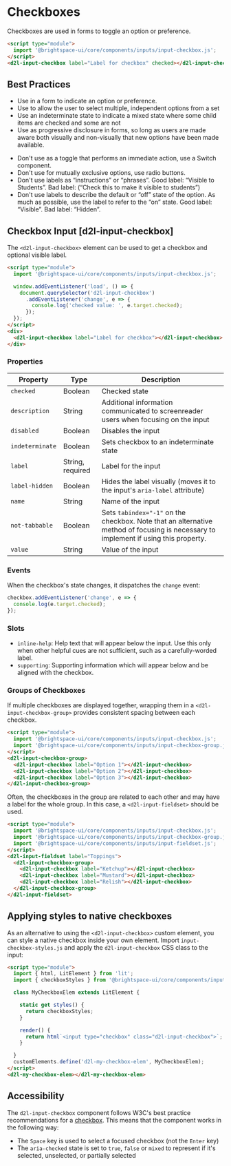 # Checkboxes

Checkboxes are used in forms to toggle an option or preference.

<!-- docs: demo -->
```html
<script type="module">
  import '@brightspace-ui/core/components/inputs/input-checkbox.js';
</script>
<d2l-input-checkbox label="Label for checkbox" checked></d2l-input-checkbox>
```

## Best Practices
<!-- docs: start best practices -->
<!-- docs: start dos -->
* Use in a form to indicate an option or preference.
* Use to allow the user to select multiple, independent options from a set
* Use an indeterminate state to indicate a mixed state where some child items are checked and some are not
* Use as progressive disclosure in forms, so long as users are made aware both visually and non-visually that new options have been made available.
<!-- docs: end dos -->

<!-- docs: start donts -->
* Don't use as a toggle that performs an immediate action, use a Switch component.
* Don't use for mutually exclusive options, use radio buttons.
* Don't use labels as “instructions” or “phrases”. Good label: “Visible to Students”. Bad label: (“Check this to make it visible to students”)
* Don't use labels to describe the default or “off” state of the option. As much as possible, use the label to refer to the “on” state. Good label: “Visible”. Bad label: “Hidden”.
<!-- docs: end donts -->
<!-- docs: end best practices -->

## Checkbox Input [d2l-input-checkbox]

The `<d2l-input-checkbox>` element can be used to get a checkbox and optional visible label.

<!-- docs: demo code properties name:d2l-input-checkbox sandboxTitle:'Checkbox Input' display:block -->
```html
<script type="module">
  import '@brightspace-ui/core/components/inputs/input-checkbox.js';

  window.addEventListener('load', () => {
    document.querySelector('d2l-input-checkbox')
      .addEventListener('change', e => {
        console.log('checked value: ', e.target.checked);
      });
  });
</script>
<div>
  <d2l-input-checkbox label="Label for checkbox"></d2l-input-checkbox>
</div>
```

<!-- docs: start hidden content -->
### Properties

| Property | Type | Description |
|---|---|---|
| `checked` | Boolean | Checked state |
| `description` | String | Additional information communicated to screenreader users when focusing on the input |
| `disabled` | Boolean | Disables the input |
| `indeterminate` | Boolean | Sets checkbox to an indeterminate state |
| `label` | String, required | Label for the input |
| `label-hidden` | Boolean | Hides the label visually (moves it to the input's `aria-label` attribute) |
| `name` | String | Name of the input |
| `not-tabbable` | Boolean | Sets `tabindex="-1"` on the checkbox. Note that an alternative method of focusing is necessary to implement if using this property. |
| `value` | String | Value of the input |

### Events

When the checkbox's state changes, it dispatches the `change` event:

```javascript
checkbox.addEventListener('change', e => {
  console.log(e.target.checked);
});
```

### Slots

* `inline-help`: Help text that will appear below the input. Use this only when other helpful cues are not sufficient, such as a carefully-worded label.
* `supporting`: Supporting information which will appear below and be aligned with the checkbox.
<!-- docs: end hidden content -->

### Groups of Checkboxes

If multiple checkboxes are displayed together, wrapping them in a `<d2l-input-checkbox-group>` provides consistent spacing between each checkbox.

<!-- docs: demo code -->
```html
<script type="module">
  import '@brightspace-ui/core/components/inputs/input-checkbox.js';
  import '@brightspace-ui/core/components/inputs/input-checkbox-group.js';
</script>
<d2l-input-checkbox-group>
  <d2l-input-checkbox label="Option 1"></d2l-input-checkbox>
  <d2l-input-checkbox label="Option 2"></d2l-input-checkbox>
  <d2l-input-checkbox label="Option 3"></d2l-input-checkbox>
</d2l-input-checkbox-group>
```

Often, the checkboxes in the group are related to each other and may have a label for the whole group. In this case, a `<d2l-input-fieldset>` should be used.

<!-- docs: demo code -->
```html
<script type="module">
  import '@brightspace-ui/core/components/inputs/input-checkbox.js';
  import '@brightspace-ui/core/components/inputs/input-checkbox-group.js';
  import '@brightspace-ui/core/components/inputs/input-fieldset.js';
</script>
<d2l-input-fieldset label="Toppings">
  <d2l-input-checkbox-group>
    <d2l-input-checkbox label="Ketchup"></d2l-input-checkbox>
    <d2l-input-checkbox label="Mustard"></d2l-input-checkbox>
    <d2l-input-checkbox label="Relish"></d2l-input-checkbox>
  </d2l-input-checkbox-group>
</d2l-input-fieldset>
```

## Applying styles to native checkboxes

As an alternative to using the `<d2l-input-checkbox>` custom element, you can style a native checkbox inside your own element. Import `input-checkbox-styles.js` and apply the `d2l-input-checkbox` CSS class to the input:

<!-- docs: demo code display:block -->
```html
<script type="module">
  import { html, LitElement } from 'lit';
  import { checkboxStyles } from '@brightspace-ui/core/components/inputs/input-checkbox.js';

  class MyCheckboxElem extends LitElement {

    static get styles() {
      return checkboxStyles;
    }

    render() {
      return html`<input type="checkbox" class="d2l-input-checkbox">`;
    }

  }
  customElements.define('d2l-my-checkbox-elem', MyCheckboxElem);
</script>
<d2l-my-checkbox-elem></d2l-my-checkbox-elem>
```

## Accessibility

The `d2l-input-checkbox` component follows W3C's best practice recommendations for a [checkbox](https://www.w3.org/WAI/ARIA/apg/patterns/checkbox/). This means that the component works in the following way:
- The `Space` key is used to select a focused checkbox (not the `Enter` key)
- The `aria-checked` state is set to `true`, `false` or `mixed` to represent if it's selected, unselected, or partially selected
